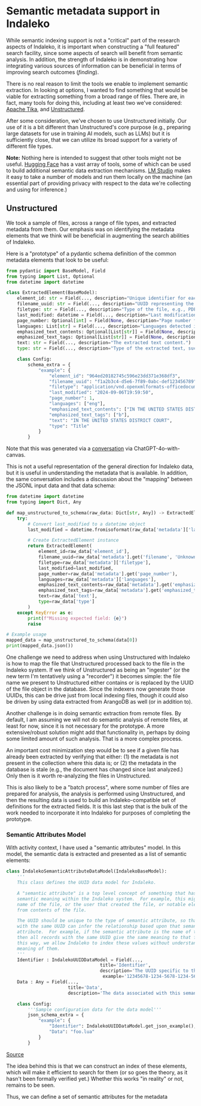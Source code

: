 # Semantic metadata support in Indaleko

While semantic indexing support is not a "critical" part of the research aspects of Indaleko, it is important when constructing a "full featured" search facility, since some aspects of search will benefit from semantic analysis.   In addition, the strength of Indaleko is in demonstrating how integrating various sources of information can be beneficial in terms of improving search outcomes (_finding_).

There is no real reason to limit the tools we enable to implement semantic extraction.  In looking at options, I wanted to find something that would be viable for extracting something from a broad range of files.  There are, in fact, many tools for doing this, including at least two we've considered: [Apache Tika](https://tika.apache.org/), and [Unstructured](https://unstructured.io).

After some consideration, we've chosen to use Unstructured initially. Our use of it is a bit different than Unstructured's core purpose (e.g., preparing large datasets for use in training AI models, such as LLMs) but it is sufficiently close, that we can utilize its broad support for a variety of different file types.

**Note:** Nothing here is intended to suggest that other tools might not be useful.  [Hugging Face](https://huggingface.co/) has a vast array of tools, some of which can be used to build additional semantic data extraction mechanisms.  [LM Studio](https://lmstudio.ai/) makes it easy to take a number of models and run them locally on the machine (an essential part of providing privacy with respect to the data we're collecting and using for inference.)

## Unstructured

We took a sample of files, across a range of file types, and extracted metadata from them.  Our emphasis was on identifying the metadata elements that we think will be beneficial in augmenting the search abilities of Indaleko.

Here is a "prototype" of a pydantic schema definition of the common metadata elements that look to be useful:

```python
from pydantic import BaseModel, Field
from typing import List, Optional
from datetime import datetime

class ExtractedElement(BaseModel):
    element_id: str = Field(..., description="Unique identifier for each extracted metadata element.")
    filename_uuid: str = Field(..., description="UUID representing the original file's identity in ArangoDB.")
    filetype: str = Field(..., description="Type of the file, e.g., PDF, DOCX, etc.")
    last_modified: datetime = Field(..., description="Last modification timestamp of the source file.")
    page_number: Optional[int] = Field(None, description="Page number from which the text was extracted, if applicable.")
    languages: List[str] = Field(..., description="Languages detected in the text.")
    emphasized_text_contents: Optional[List[str]] = Field(None, description="List of text strings that are emphasized in the source document.")
    emphasized_text_tags: Optional[List[str]] = Field(None, description="Corresponding tags (e.g., bold, italic) for emphasized text.")
    text: str = Field(..., description="The extracted text content.")
    type: str = Field(..., description="Type of the extracted text, such as 'Title' or 'UncategorizedText'.")

    class Config:
        schema_extra = {
            "example": {
                "element_id": "964ed20182745c596e23dd371e368df3",
                "filename_uuid": "f1a2b3c4-d5e6-7f89-0abc-def123456789",
                "filetype": "application/vnd.openxmlformats-officedocument.wordprocessingml.document",
                "last_modified": "2024-09-06T19:59:50",
                "page_number": 1,
                "languages": ["eng"],
                "emphasized_text_contents": ["IN THE UNITED STATES DISTRICT COURT"],
                "emphasized_text_tags": ["b"],
                "text": "IN THE UNITED STATES DISTRICT COURT",
                "type": "Title"
            }
        }
```

Note that this was generated via a [conversation](https://chatgpt.com/share/67029bde-8640-800e-8cba-cbf8c09eecd0) via ChatGPT-4o-with-canvas.

This is not a useful representation of the general direction for Indaleko data, but it is useful in understanding the metadata that is available.  In addition, the same conversation includes a discussion about the "mapping" between the JSONL input data and that data schema:

```python
from datetime import datetime
from typing import Dict, Any

def map_unstructured_to_schema(raw_data: Dict[str, Any]) -> ExtractedElement:
    try:
        # Convert last_modified to a datetime object
        last_modified = datetime.fromisoformat(raw_data['metadata']['last_modified'])

        # Create ExtractedElement instance
        return ExtractedElement(
            element_id=raw_data['element_id'],
            filename_uuid=raw_data['metadata'].get('filename', 'Unknown_UUID'),  # Placeholder if UUID is not yet assigned
            filetype=raw_data['metadata']['filetype'],
            last_modified=last_modified,
            page_number=raw_data['metadata'].get('page_number'),
            languages=raw_data['metadata']['languages'],
            emphasized_text_contents=raw_data['metadata'].get('emphasized_text_contents'),
            emphasized_text_tags=raw_data['metadata'].get('emphasized_text_tags'),
            text=raw_data['text'],
            type=raw_data['type']
        )
    except KeyError as e:
        print(f"Missing expected field: {e}")
        raise

# Example usage
mapped_data = map_unstructured_to_schema(data[0])
print(mapped_data.json())
```

One challenge we need to address when using Unstructured with Indaleko is how to map the file that Unstructured processed back to the file in the Indaleko system. If we think of Unstructured as being an "ingester" (or the new term I'm tentatively using a "recorder") it becomes simple: the file name we present to Unstructured either contains or is replaced by the UUID of the file object in the database.  Since the indexers now generate those UUIDs, this can be drive just from local indexing files, though it could also be driven by using data extracted from ArangoDB as well (or in addition to).

Another challenge is in doing semantic extraction from remote files.  By default, I am assuming we will not do semantic analysis of remote files, at least for now, since it is not necessary for the prototype.  A more extensive/robust solution might add that functionality in, perhaps by doing some limited amount of such analysis.  That is a more complex process.

An important cost minimization step would be to see if a given file has already been extracted by verifying that either: (1) the metadata is not present in the collection where this data is; or (2) the metadata in the database is stale (e.g., the document has changed since last analyzed.)  Only then is it worth re-analyzing the files in Unstructured.

This is also likely to be a "batch process", where some number of files are prepared for analysis, the analysis is performed using Unstructured, and then the resulting data is used to build an Indaleko-compatible set of definitions for the extracted fields.  It is this last step that is the bulk of the work needed to incorporate it into Indaleko for purposes of completing the prototype.


### Semantic Attributes Model

With activity context, I have used a "semantic attributes" model.  In this model, the semantic data is extracted and presented as a list of semantic elements:

```python
class IndalekoSemanticAttributeDataModel(IndalekoBaseModel):
    '''
    This class defines the UUID data model for Indaleko.

    A "semantic attribute" is a top level concept of something that has a
    semantic meaning within the Indaleko system.  For example, this might be the
    name of the file, or the user that created the file, or notable elements
    from contents of the file.

    The UUID should be unique to the type of semantic attribute, so that records
    with the same UUID can infer the relationship based upon that semantic
    attribute.  For example, if the semantic attribute is the name of the file,
    then all records with the same UUID give the same meaning to that field.  In
    this way, we allow Indaleko to index these values without understanding the
    meaning of them.
    '''
    Identifier : IndalekoUUIDDataModel = Field(...,
                                   title='Identifier',
                                   description='The UUID specific to this type of semantic attribute.',
                                    example='12345678-1234-5678-1234-567812345678')
    Data : Any = Field(...,
                       title='Data',
                       description='The data associated with this semantic attribute.')

    class Config:
        '''Sample configuration data for the data model'''
        json_schema_extra = {
            "example": {
                "Identifier": IndalekoUUIDDataModel.get_json_example(),
                "Data": "foo.lua"
            }
        }
```

[Source](../data_models/semantic_attribute.py)

The idea behind this is that we can construct an index of these elements, which will make it efficient to search for them (or so goes the theory, as it hasn't been formally verified yet.)  Whether this works "in reality" or not, remains to be seen.

Thus, we can define a set of semantic attributes for the metadata
